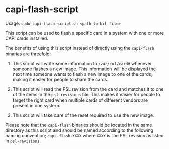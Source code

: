 # capi-flash-script

Usage: `sudo capi-flash-script.sh <path-to-bit-file>`

This script can be used to flash a specific card in a system with one or more CAPI cards installed.

The benefits of using this script instead of directly using the `capi-flash` binaries are threefold;
  
1. This script will write some information to `/var/cxl/card#` whenever someone flashes a new image. This information will be displayed the next time someone wants to flash a new image to one of the cards, making it easier for people to share the cards.

2. This script will read the PSL revision from the card and matches it to one of the items in the `psl-revisions` file. This makes it easier for people to target the right card when multiple cards of different vendors are present in one system.

3. This script will take care of the reset required to use the new image.

Please note that the `capi-flash` binaries should be located in the same directory as this script and should be named according to the following naming convention; `capi-flash-XXXX` where `XXXX` is the PSL revision as listed in `psl-revisions`.
